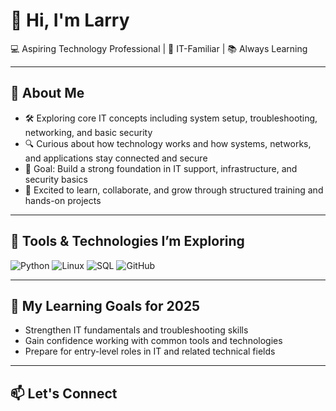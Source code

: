 # 👋 Hi, I'm Larry

💻 Aspiring Technology Professional | 🌱 IT-Familiar | 📚 Always Learning  

---

## 🧭 About Me  
- 🛠️ Exploring core IT concepts including system setup, troubleshooting, networking, and basic security
- 🔍 Curious about how technology works and how systems, networks, and applications stay connected and secure
- 🎯 Goal: Build a strong foundation in IT support, infrastructure, and security basics
- 🤝 Excited to learn, collaborate, and grow through structured training and hands-on projects 

---

## 🧰 Tools & Technologies I’m Exploring  
![Python](https://img.shields.io/badge/Python-3776AB?logo=python&logoColor=white)
![Linux](https://img.shields.io/badge/Linux-FCC624?logo=linux&logoColor=black)
![SQL](https://img.shields.io/badge/SQL-4479A1?logo=mysql&logoColor=white)
![GitHub](https://img.shields.io/badge/GitHub-181717?logo=github&logoColor=white)

---
## 🎯 My Learning Goals for 2025  
- Strengthen IT fundamentals and troubleshooting skills
- Gain confidence working with common tools and technologies
- Prepare for entry-level roles in IT and related technical fields
---

## 📫 Let's Connect
